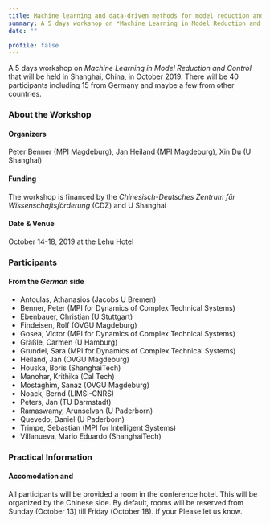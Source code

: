 ```yaml
---
title: Machine learning and data-driven methods for model reduction and control
summary: A 5 days workshop on *Machine Learning in Model Reduction and Control* that will be held in Shanghai, China, on October 14-18 (2019). There will be 40 participants including 15 from Germany and maybe a few from other countries.
date: ""

profile: false
---
```


A 5 days workshop on *Machine Learning in Model Reduction and Control* that will be held in Shanghai, China, in October 2019. There will be 40 participants including 15 from Germany and maybe a few from other countries.

### About the Workshop

#### Organizers
Peter Benner (MPI Magdeburg), Jan Heiland (MPI Magdeburg), Xin Du (U Shanghai)
#### Funding
The workshop is financed by the *Chinesisch-Deutsches Zentrum f&uuml;r Wissenschaftsf&ouml;rderung* (CDZ) and U Shanghai
#### Date & Venue
October 14-18, 2019 at the Lehu Hotel

### Participants
#### From the *German* side

* Antoulas, Athanasios (Jacobs U Bremen)
* Benner, Peter (MPI for Dynamics of Complex Technical Systems)
* Ebenbauer, Christian (U Stuttgart)
* Findeisen, Rolf (OVGU Magdeburg)
* Gosea, Victor (MPI for Dynamics of Complex Technical Systems)
* Gräßle, Carmen (U Hamburg)
* Grundel, Sara (MPI for Dynamics of Complex Technical Systems)
* Heiland, Jan (OVGU Magdeburg)
* Houska, Boris (ShanghaiTech)
* Manohar, Krithika (Cal Tech)
* Mostaghim, Sanaz (OVGU Magdeburg)
* Noack, Bernd (LIMSI-CNRS)
* Peters, Jan (TU Darmstadt)
* Ramaswamy, Arunselvan (U Paderborn)
* Quevedo, Daniel (U Paderborn)
* Trimpe, Sebastian (MPI for Intelligent Systems)
* Villanueva, Mario Eduardo (ShanghaiTech)

### Practical Information

#### Accomodation and 
All participants will be provided a room in the conference hotel. This will be organized by the Chinese side. By default, rooms will be reserved from Sunday (October 13) till Friday (October 18). If your Please let us know.
